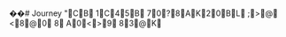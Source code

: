��#   J o u r n e y 
 
 
 
 "CB  1C45B  70?8AK20BL  ;>@  <8@0  8  A0<>9  83@K